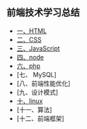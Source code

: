 ## 前端技术学习总结

- [一、HTML][1]
- [二、CSS ][2]
- [三、JavaScript ][3]
- [四、node ][4]
- [六、php ][4]
- [七、 MySQL]
- [八、前端性能优化]
- [九、设计模式]
- [十、linux ][10]
- [十一、算法]
- [十二、前端框架]

[1]: https://github.com/4sean/4sean.github.io/tree/master/pages/html/index.md
[2]: https://github.com/4sean/4sean.github.io/tree/master/pages/css/index.md
[3]: https://github.com/4sean/4sean.github.io/blob/master/pages/javaScript/index.md
[4]: https://github.com/4sean/4sean.github.io/tree/master/pages/php/index.md
[10]: https://github.com/4sean/4sean.github.io/tree/master/pages/css/index.md
[11]: https://github.com/4sean/4sean.github.io/tree/master/pages/css/index.md
